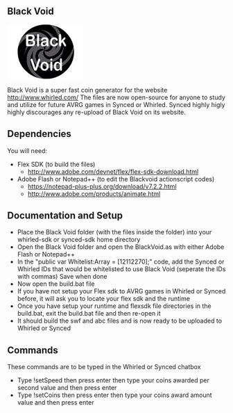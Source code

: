 ## Black Void
![Icon](blackvoidicon.png)

Black Void is a super fast coin generator for the website http://www.whirled.com/
The files are now open-source for anyone to study and utilize for future AVRG games in Synced or Whirled.
Synced highly higly highly discourages any re-upload of Black Void on its website.

## Dependencies
You will need:
- Flex SDK (to build the files) 
  - http://www.adobe.com/devnet/flex/flex-sdk-download.html
- Adobe Flash or Notepad++ (to edit the Blackvoid actionscript codes) 
  - https://notepad-plus-plus.org/download/v7.2.2.html
  - http://www.adobe.com/products/animate.html

## Documentation and Setup
- Place the Black Void folder (with the files inside the folder) into your whirled-sdk or synced-sdk home directory
- Open the Black Void folder and open the BlackVoid.as with either Adobe Flash or Notepad++ 
- In the "public var Whitelist:Array = [12112270];" code, add the Synced or Whirled IDs that would be whitelisted to use Black Void (seperate the IDs with commas) Save when done
- Now open the build.bat file
- If you have not setup your Flex sdk to AVRG games in Whirled or Synced before, it will ask you to locate your flex sdk and the runtime
- Once you have setup your runtime and flexsdk file directories in the build.bat, exit the build.bat file and then re-open it
- It should build the swf and abc files and is now ready to be uploaded to Whirled or Synced

## Commands
These commands are to be typed in the Whirled or Synced chatbox
 - Type !setSpeed then press enter then type your coins awarded per second value and then press enter
 - Type !setCoins then press enter then type your coins award amount value and then press enter
